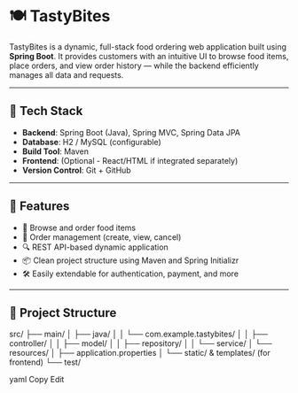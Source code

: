 # 🍽️ TastyBites

TastyBites is a dynamic, full-stack food ordering web application built using **Spring Boot**. It provides customers with an intuitive UI to browse food items, place orders, and view order history — while the backend efficiently manages all data and requests.

---

## 🔧 Tech Stack

- **Backend**: Spring Boot (Java), Spring MVC, Spring Data JPA
- **Database**: H2 / MySQL (configurable)
- **Build Tool**: Maven
- **Frontend**: (Optional - React/HTML if integrated separately)
- **Version Control**: Git + GitHub

---

## 🚀 Features

- 🛒 Browse and order food items
- 🧾 Order management (create, view, cancel)
- 🔍 REST API-based dynamic application
- 📦 Clean project structure using Maven and Spring Initializr
- 🛠️ Easily extendable for authentication, payment, and more

---

## 📁 Project Structure

src/
├── main/
│ ├── java/
│ │ └── com.example.tastybites/
│ │ ├── controller/
│ │ ├── model/
│ │ ├── repository/
│ │ └── service/
│ └── resources/
│ ├── application.properties
│ └── static/ & templates/ (for frontend)
└── test/

yaml
Copy
Edit
